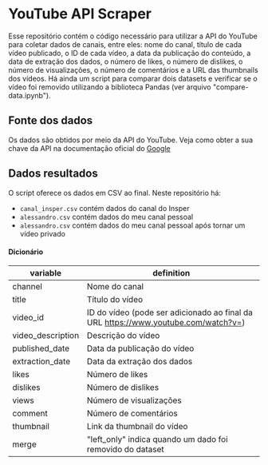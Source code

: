# YouTube API Scraper
 Esse repositório contém o código necessário para utilizar a API do YouTube para coletar dados de canais, entre eles: nome do canal, título de cada vídeo publicado, o ID de cada vídeo, a data da publicação do conteúdo, a data de extração dos dados, o número de likes, o número de dislikes, o número de visualizações, o número de comentários e a URL das thumbnails dos vídeos. Há ainda um script para comparar dois datasets e verificar se o vídeo foi removido utilizando a biblioteca Pandas (ver arquivo "compare-data.ipynb").

## Fonte dos dados

Os dados são obtidos por meio da API do YouTube. Veja como obter a sua chave da API na documentação oficial do [Google](https://developers.google.com/youtube/v3/getting-started?hl=pt_br)

## Dados resultados

O script oferece os dados em CSV ao final. Neste repositório há:

- `canal_insper.csv` contém dados do canal do Insper
- `alessandro.csv` contém dados do meu canal pessoal
- `alessandro.csv` contém dados do meu canal pessoal após tornar um vídeo privado

#### Dicionário

| variable             | definition                                                                         | 
| -------------------- | ---------------------------------------------------------------------------------- | 
| channel              | Nome do canal                                                                      |
| title                | Título do vídeo                                                                    |
| video_id             | ID do vídeo (pode ser adicionado ao final da URL https://www.youtube.com/watch?v=) |
| video_description    | Descrição do vídeo                                                                 |
| published_date       | Data da publicação do vídeo                                                        |
| extraction_date      | Data da extração dos dados                                                         |
| likes                | Número de likes                                                                    |
| dislikes             | Número de dislikes                                                                 |
| views                | Número de visualizações                                                            |
| comment              | Número de comentários                                                              |
| thumbnail            | Link da thumbnail do vídeo                                                         |
| merge                | "left_only" indica quando um dado foi removido do dataset                          |
